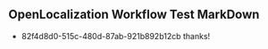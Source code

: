 ## OpenLocalization Workflow Test MarkDown
* 82f4d8d0-515c-480d-87ab-921b892b12cb thanks!

<!--HONumber=Aug16_HO4-->


